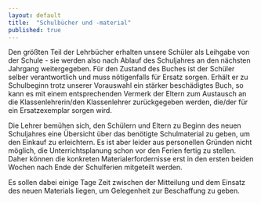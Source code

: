 ```yaml
---
layout: default
title:  "Schulbücher und -material"
published: true
---
```



Den größten Teil der Lehrbücher erhalten unsere Schüler als Leihgabe von der Schule - sie werden also nach Ablauf des Schuljahres an den nächsten Jahrgang weitergegeben. Für den Zustand des Buches ist der Schüler selber verantwortlich und muss nötigenfalls für Ersatz sorgen. Erhält er zu Schulbeginn trotz unserer Vorauswahl ein stärker beschädigtes Buch, so kann es mit einem entsprechenden Vermerk der Eltern zum Austausch an die Klassenlehrerin/den Klassenlehrer zurückgegeben werden, die/der für ein Ersatzexemplar sorgen wird. 

Die Lehrer bemühen sich, den Schülern und Eltern zu Beginn des neuen Schuljahres eine Übersicht über das benötigte Schulmaterial zu geben, um den Einkauf zu erleichtern. Es ist aber leider aus personellen Gründen nicht möglich, die Unterrichtsplanung schon vor den Ferien fertig zu stellen. Daher können die konkreten Materialerfordernisse erst in den ersten beiden Wochen nach Ende der Schulferien mitgeteilt werden. 

Es sollen dabei einige Tage Zeit zwischen der Mitteilung und dem Einsatz des neuen Materials liegen, um Gelegenheit zur Beschaffung zu geben.
